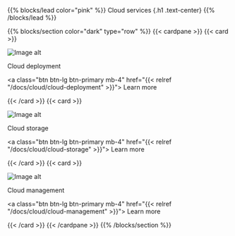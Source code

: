 {{% blocks/lead color="pink" %}}
Cloud services
{.h1 .text-center}
{{% /blocks/lead %}}

{{% blocks/section color="dark" type="row" %}}
{{< cardpane >}}
{{< card >}}

![Image alt](/cloud-deployments.png)

Cloud deployment

<a class="btn btn-lg btn-primary mb-4" href="{{< relref "/docs/cloud/cloud-deployment" >}}">
Learn more <i class="fas fa-arrow-alt-circle-right ms-2"></i>
</a>

{{< /card >}}
{{< card >}}

![Image alt](/cloud-storage.png)

Cloud storage

<a class="btn btn-lg btn-primary mb-4" href="{{< relref "/docs/cloud/cloud-storage" >}}">
Learn more <i class="fas fa-arrow-alt-circle-right ms-2"></i>
</a>

{{< /card >}}
{{< card >}}

![Image alt](/management.png)

Cloud management

<a class="btn btn-lg btn-primary mb-4" href="{{< relref "/docs/cloud/cloud-management" >}}">
Learn more <i class="fas fa-arrow-alt-circle-right ms-2"></i>
</a>

{{< /card >}}
{{< /cardpane >}}
{{% /blocks/section %}}